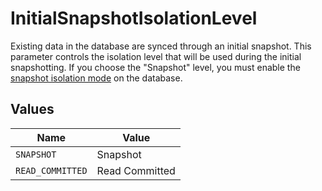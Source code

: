 # InitialSnapshotIsolationLevel

Existing data in the database are synced through an initial snapshot. This parameter controls the isolation level that will be used during the initial snapshotting. If you choose the "Snapshot" level, you must enable the <a href="https://docs.microsoft.com/en-us/dotnet/framework/data/adonet/sql/snapshot-isolation-in-sql-server">snapshot isolation mode</a> on the database.


## Values

| Name             | Value            |
| ---------------- | ---------------- |
| `SNAPSHOT`       | Snapshot         |
| `READ_COMMITTED` | Read Committed   |